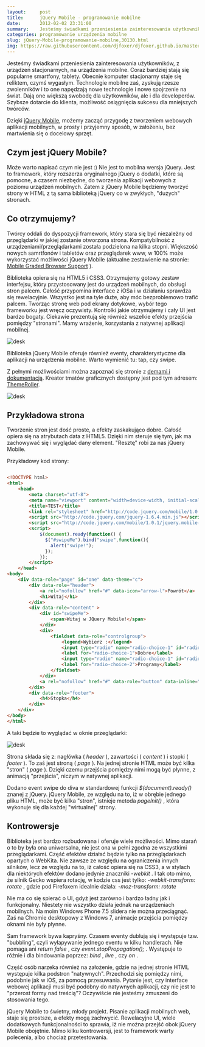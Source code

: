 ```yaml
---
layout:     post
title:      jQuery Mobile - programowanie mobilne
date:       2012-02-02 23:31:00
summary:    Jesteśmy świadkami przeniesienia zainteresowania użytkowników, z urządzeń stacjonarnych, na urządzenia mobilne. Coraz bardziej stają się popularne smartfony, tablety. Obecnie komputer stacjonarny staje się reliktem, czymś wygasłym. Technologie mobilne zaś, zyskują rzesze zwolenników i to one napędzają nowe technologie i nowe spojrzenie na świat. Dają one większą swobodę dla użytkowników, ale i dla...
categories: programowanie urządzenia mobilne
slug: jQuery-Mobile-programowanie-mobilne,30130.html
img: https://raw.githubusercontent.com/djfoxer/djfoxer.github.io/master/_img/2012-2-2-_164_/g_-_-x-_-_-_x20120202222432_0.png
---
```




Jesteśmy świadkami przeniesienia zainteresowania użytkowników, z urządzeń stacjonarnych, na urządzenia mobilne. Coraz bardziej stają się popularne smartfony, tablety. Obecnie komputer stacjonarny staje się reliktem, czymś wygasłym. Technologie mobilne zaś, zyskują rzesze zwolenników i to one napędzają nowe technologie i nowe spojrzenie na świat. Dają one większą swobodę dla użytkowników, ale i dla developerów. Szybsze dotarcie do klienta, możliwość osiągnięcia sukcesu dla mniejszych twórców. 

Dzięki [jQuery Mobile](http://jquerymobile.com/),  możemy zacząć przygodę z tworzeniem webowych aplikacji mobilnych, w prosty i przyjemny sposób, w założeniu, bez martwienia się o docelowy sprzęt.




## Czym jest jQuery Mobile?



Może warto napisać czym nie jest :) Nie jest to mobilna wersja jQuery. Jest to framework, który rozszerza oryginalnego jQuery o dodatki, które są pomocne, a czasem niezbędne, do tworzenia aplikacji webowych z poziomu urządzeń mobilnych. Zatem z jQuery Mobile będziemy tworzyć strony w HTML z tą sama biblioteką jQuery co w zwykłych, "dużych" stronach. 



## Co otrzymujemy?



Twórcy oddali do dyspozycji framework, który stara się być niezależny od przeglądarki w jakiej zostanie otworzona strona. Kompatybilność z urządzeniami/przeglądarkami została podzielona na kilka stopni. Większość nowych samrtfonów i tabletów oraz przeglądarek www, w 100% może wykorzystać możliwości jQuery Mobile (aktualne zestawienie na stronie: [Mobile Graded Browser Support](http://jquerymobile.com/gbs/) ).



Biblioteka opiera się na HTML5 i CSS3. Otrzymujemy gotowy zestaw interfejsu, który przystosowany jest do urządzeń mobilnych, do obsługi stron palcem. Całość przypomina interface z iOSa i w działaniu sprawdza się rewelacyjnie. Wszystko jest na tyle duże, aby móc bezproblemowo trafić palcem. Tworząc stronę web pod ekrany dotykowe, wybór tego frameworku jest wręcz oczywisty. Kontrolki jakie otrzymujemy i cały UI jest bardzo bogaty. Ciekawie prezentują się również wszelkie efekty przejścia pomiędzy "stronami". Mamy wrażenie, korzystania z natywnej aplikacji mobilnej.



![desk](https://raw.githubusercontent.com/djfoxer/djfoxer.github.io/master/_img/2012-2-2-_164_/g_-_-x-_-_-_x20120202222432_0.png)




Biblioteka jQuery Mobile oferuje również eventy, charakterystyczne dla aplikacji na urządzenia mobilne. Warto wymienić tu: tap, czy swipe. 

Z pełnymi możliwościami można zapoznać się stronie z [demami i dokumentacją](http://jquerymobile.com/demos).  Kreator tmatów graficznych dostępny jest pod tym adresem: [ThemeRoller](http://jquerymobile.com/themeroller/). 



![desk](https://raw.githubusercontent.com/djfoxer/djfoxer.github.io/master/_img/2012-2-2-_164_/g_-_-x-_-_-_x20120202222415_0.png)





## Przykładowa strona



Tworzenie stron jest dość proste, a efekty zaskakująco dobre.
Całość opiera się na atrybutach data z HTML5. Dzięki nim steruje się tym, jak ma zachowywać się i wyglądać dany element. "Resztę" robi za nas jQuery Mobile.

Przykładowy kod strony:



```html

<!DOCTYPE html> 
<html> 
	<head>
		<meta charset="utf-8">
		<meta name="viewport" content="width=device-width, initial-scale=1"> 
		<title>TEST</title> 
		<link rel="stylesheet" href="http://code.jquery.com/mobile/1.0.1/jquery.mobile-1.0.1.min.css" />
		<script src="http://code.jquery.com/jquery-1.6.4.min.js"></script>
		<script src="http://code.jquery.com/mobile/1.0.1/jquery.mobile-1.0.1.min.js"></script>
		<script>
			$(document).ready(function() {
			  $("#swipeMe").bind("swipe",function(){
				alert("swipe!");
			  });
			});
		</script>
	</head> 
<body> 
	<div data-role="page" id="one" data-theme="c">	
		<div data-role="header">
			<a rel="nofollow" href="#" data-icon="arrow-l">Powrót</a>
			<h1>Witaj</h1>
		</div>
		<div data-role="content" >	
			<div id="swipeMe">
				<span>Witaj w JQuery Mobile!</span>
			</div>
			<div>
				<fieldset data-role="controlgroup">
					<legend>Wybierz :</legend>
					<input type="radio" name="radio-choice-1" id="radio-choice-1" value="choice-1" checked="checked" />
					<label for="radio-choice-1">Dobre</label>
					<input type="radio" name="radio-choice-1" id="radio-choice-2" value="choice-2"  />
					<label for="radio-choice-2">Programy</label>
				</fieldset>
			</div>
			<a rel="nofollow" href="#" data-role="button" data-inline="true">Przejdź dalej</a>
		</div>	
		<div data-role="footer">
			<h4>Stopka</h4>
		</div>
	</div>
</body>
</html>

```



A taki będzie to wyglądać w oknie przeglądarki:



![desk](https://raw.githubusercontent.com/djfoxer/djfoxer.github.io/master/_img/2012-2-2-_164_/g_-_-x-_-_-_x20120202222320_0.png)



Strona składa się z: nagłówka ( *header* ), zawartości ( *content* ) i stopki ( *footer* ). To zaś jest stroną ( *page* ). Na jednej stronie HTML może być kilka "stron" ( *page* ). Dzięki czemu przejścia pomiędzy nimi mogą być płynne, z animacją "przejścia", niczym w natywnej aplikacji.

Dodano event swipe do diva w standardowej funkcji  *$(document).ready()*  znanej z jQuery. jQuery Mobile, ze względu na to, iż w obrębie jednego pliku HTML, może być kilka "stron", istnieje metoda  *pageInit()* , która wykonuje się dla każdej "wirtualnej" strony.



## Kontrowersje



Biblioteka jest bardzo rozbudowana i oferuje wiele możliwości. Mimo starań o to by była ona uniwersalna, nie jest ona w pełni zgodna ze wszystkimi przeglądarkami. Część efektów działać będzie tylko na przeglądarkach opartych o WebKita. Nie zawsze ze względu na ograniczenia innych silników, lecz ze względu na to, iż całość opiera się na CSS3, a w stylach dla niektórych efektów dodano jedynie znaczniki  *-webkit* . I tak oto mimo, że silnik Gecko wspiera rotację, w kodzie css jest tylko:  *-webkit-transform: rotate* , gdzie pod Firefoxem idealnie działa:  *-moz-transform: rotate* 

Nie ma co się spierać o UI, gdyż jest zarówno i bardzo ładny jak i funkcjonalny. Niestety nie wszystko działa jednak na urządzeniach mobilnych. Na moim Windows Phone 7.5 slidera nie można przeciągnąć. Zaś na Chromie desktopowy z Windows 7, animacje przejścia pomiędzy oknami nie były płynne. 

Sam framework bywa kapryśny. Czasem eventy dublują się i występuje tzw. "bubbling", czyli wyłapywanie jednego eventu w kilku handlerach. Nie pomaga ani  *return false* , czy  *event.stopPropagation();* . Występuje to różnie i dla bindowania poprzez:  *bind* ,  *live* , czy  *on* .

Część osób narzeka również na założenie, gdzie na jednej stronie HTML występuje kilka podstron "natywnych". Przechodzi się pomiędzy nimi, podobnie jak w iOS, za pomocą przesuwania. Pytanie jest, czy interface webowej aplikacji musi być podobny do natywnych aplikacji, czy nie jest to "przerost formy nad treścią"? Oczywiście nie jesteśmy zmuszeni do stosowania tego.

jQuery Mobile to świetny, młody projekt. Pisanie aplikacji mobilnych web, staje się prostsze, a efekty mogą zachwycić.  Rewelacyjne UI, wiele dodatkowych funkcjonalności to sprawia, iż nie można przejść obok jQuery Mobile obojętnie. Mimo kilku kontrowersji, jest to framework warty polecenia, albo chociaż przetestowania.